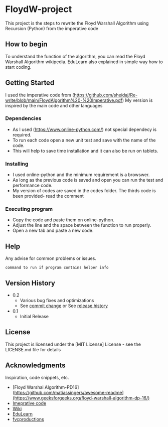 # FloydW-project

This project is the steps to rewrite the Floyd Warshall Algorithm using Recursion (Python) from the imperative code

## How to begin

To understand the function of the algorithm, you can read the Floyd Warshall Algorithm wikipedia. 
EduLearn also explained in simple way how to start coding.

## Getting Started

I used the imperative code from (https://github.com/sheidaj/Re-write/blob/main/FloydAlgorithm%20-%20Imperative.pdf)
My version is inspired by the main code and other languages 

### Dependencies

* As I used (https://www.online-python.com/) not special dependecy is required. 
* To run each code open a new unit test and save with the name of the code.
* This will help to save time installation and it can also be run on tablets.

### Installing

* I used online-python and the minimum requirement is a browswer. 
* As long as the previous code is saved and open you can run the test and performance code.
* My version of codes are saved in the codes folder. The thirds code is been provided- read the comment

### Executing program

* Copy the code and paste them on online-python.
* Adjust the line and the space between the function to run properly.
* Open a new tab and paste a new code.

## Help

Any advise for common problems or issues.
```
command to run if program contains helper info
```


## Version History

* 0.2
    * Various bug fixes and optimizations
    * See [commit change]() or See [release history]()
* 0.1
    * Initial Release

## License

This project is licensed under the [MIT License] License - see the LICENSE.md file for details

## Acknowledgments

Inspiration, code snippets, etc.
* [Floyd Warshal Algorithm-PD16](https://github.com/matiassingers/awesome-readme](https://www.geeksforgeeks.org/floyd-warshall-algorithm-dp-16/)
* [Imeprative code](https://replit.com/@sheidaj/FLW-project#floyd_imperative_code.py)
* [Wiki](https://en.wikipedia.org/wiki/Floyd%E2%80%93Warshall_algorithm)
* [EduLearn](https://edulearn96.blogspot.com/2020/)
* [fvcproductions](https://gist.github.com/fvcproductions/1bfc2d4aecb01a834b46)
